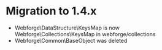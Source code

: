 # Migration to 1.4.x

- Webforge\DataStructure\KeysMap is now Webforge\Collections\KeysMap in webforge/collections
- Webforge\Common\BaseObject was deleted